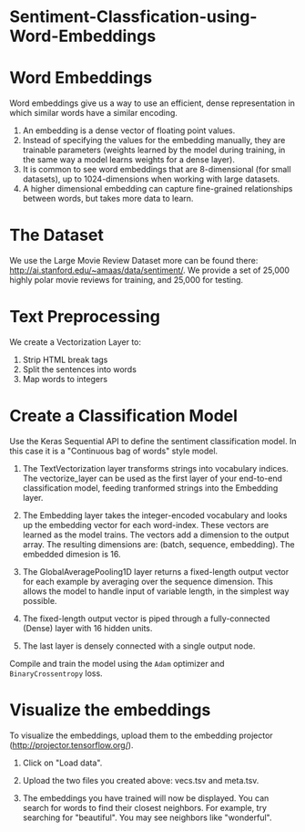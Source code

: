 # Sentiment-Classfication-using-Word-Embeddings

# Word Embeddings

Word embeddings give us a way to use an efficient, dense representation in which similar words have a similar encoding.
1. An embedding is a dense vector of floating point values.
2. Instead of specifying the values for the embedding manually, they are trainable parameters (weights learned by the model during training, in the same way a model learns weights for a dense layer).  
3. It is common to see word embeddings that are 8-dimensional (for small datasets), up to 1024-dimensions when working with large datasets.  
4. A higher dimensional embedding can capture fine-grained relationships between words, but takes more data to learn.


# The Dataset  
We use the  Large Movie Review Dataset more can be found there: http://ai.stanford.edu/~amaas/data/sentiment/. We provide a set of 25,000 highly polar movie reviews for training, and 25,000 for testing. 

# Text Preprocessing

We create a Vectorization Layer to:
1. Strip HTML break tags
2. Split the sentences into words
3. Map words to integers

# Create a Classification Model

Use the Keras Sequential API to define the sentiment classification model. In this case it is a "Continuous bag of words" style model.

1. The TextVectorization layer transforms strings into vocabulary indices. The vectorize_layer can be used as the first layer of your end-to-end classification model, feeding tranformed strings into the Embedding layer.

2. The Embedding layer takes the integer-encoded vocabulary and looks up the embedding vector for each word-index. These vectors are learned as the model trains. The vectors add a dimension to the output array. The resulting dimensions are: (batch, sequence, embedding). The embedded dimesion is 16.

3. The GlobalAveragePooling1D layer returns a fixed-length output vector for each example by averaging over the sequence dimension. This allows the model to handle input of variable length, in the simplest way possible.

4. The fixed-length output vector is piped through a fully-connected (Dense) layer with 16 hidden units.

5. The last layer is densely connected with a single output node.

Compile and train the model using the `Adam` optimizer and `BinaryCrossentropy` loss. 

# Visualize the embeddings

To visualize the embeddings, upload them to the embedding projector (http://projector.tensorflow.org/).

1. Click on "Load data".

2. Upload the two files you created above: vecs.tsv and meta.tsv.

3. The embeddings you have trained will now be displayed. You can search for words to find their closest neighbors. For example, try searching for "beautiful". You may see neighbors like "wonderful".


